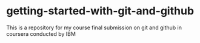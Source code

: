 # getting-started-with-git-and-github
This is a repository for my course final submission on git and github in coursera conducted by IBM
